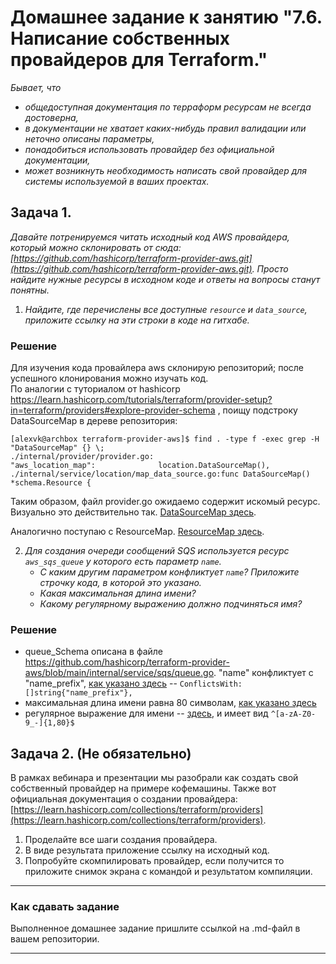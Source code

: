 # Домашнее задание к занятию "7.6. Написание собственных провайдеров для Terraform."

*Бывает, что*
* *общедоступная документация по терраформ ресурсам не всегда достоверна,*
* *в документации не хватает каких-нибудь правил валидации или неточно описаны параметры,*
* *понадобиться использовать провайдер без официальной документации,*
* *может возникнуть необходимость написать свой провайдер для системы используемой в ваших проектах.*

## Задача 1.
*Давайте потренируемся читать исходный код AWS провайдера, который можно склонировать от сюда:*
*[https://github.com/hashicorp/terraform-provider-aws.git](https://github.com/hashicorp/terraform-provider-aws.git).*
*Просто найдите нужные ресурсы в исходном коде и ответы на вопросы станут понятны.*

1. *Найдите, где перечислены все доступные `resource` и `data_source`, приложите ссылку на эти строки в коде на гитхабе.*

### Решение

Для изучения кода провайлера aws склонирую репозиторий; после успешного клонирования можно изучать код.  
По аналогии с туториалом от hashicorp https://learn.hashicorp.com/tutorials/terraform/provider-setup?in=terraform/providers#explore-provider-schema ,
поищу подстроку DataSourceMap в дереве репозитория:
```
[alexvk@archbox terraform-provider-aws]$ find . -type f -exec grep -H "DataSourceMap" {} \;
./internal/provider/provider.go:                        "aws_location_map":              location.DataSourceMap(),
./internal/service/location/map_data_source.go:func DataSourceMap() *schema.Resource {
```
Таким образом, файл provider.go ожидаемо содержит искомый ресурс. Визуально это действительно так. [DataSourceMap здесь](https://github.com/hashicorp/terraform-provider-aws/blob/main/internal/provider/provider.go#L426).

Аналогично поступаю с ResourceMap. [ResourceMap здесь](https://github.com/hashicorp/terraform-provider-aws/blob/main/internal/provider/provider.go#L920).

2. *Для создания очереди сообщений SQS используется ресурс `aws_sqs_queue` у которого есть параметр `name`.*
    * *С каким другим параметром конфликтует `name`? Приложите строчку кода, в которой это указано.*
    * *Какая максимальная длина имени?*
    * *Какому регулярному выражению должно подчиняться имя?*

### Решение

* queue_Schema описана в файле https://github.com/hashicorp/terraform-provider-aws/blob/main/internal/service/sqs/queue.go. "name" конфликтует с "name_prefix", [как указано здесь](https://github.com/hashicorp/terraform-provider-aws/blob/main/internal/service/sqs/queue.go#L87) -- ``ConflictsWith: []string{"name_prefix"},``
* максимальная длина имени равна 80 символам, [как указано здесь](https://github.com/hashicorp/terraform-provider-aws/blob/main/internal/service/sqs/queue.go#L427)
* регулярное выражение для имени -- [здесь](https://github.com/hashicorp/terraform-provider-aws/blob/main/internal/service/sqs/queue.go#L427), и имеет вид `^[a-zA-Z0-9_-]{1,80}$`

## Задача 2. (Не обязательно)
В рамках вебинара и презентации мы разобрали как создать свой собственный провайдер на примере кофемашины.
Также вот официальная документация о создании провайдера:
[https://learn.hashicorp.com/collections/terraform/providers](https://learn.hashicorp.com/collections/terraform/providers).

1. Проделайте все шаги создания провайдера.
2. В виде результата приложение ссылку на исходный код.
3. Попробуйте скомпилировать провайдер, если получится то приложите снимок экрана с командой и результатом компиляции.

---

### Как cдавать задание

Выполненное домашнее задание пришлите ссылкой на .md-файл в вашем репозитории.

---
